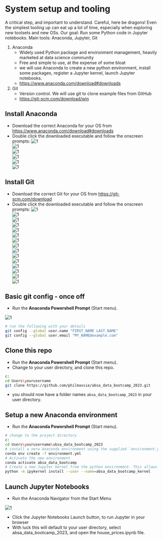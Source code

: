 # System setup and tooling
A critical step, and important to understand. Careful, here be dragons!
Even the simplest tooling up can eat up a lot of time, especially when exploring new toolsets and new OSs.
Our goal: Run some Python code in Jupyter notebooks.
Main tools: Anaconda, Jupyter, Git
1.	Anaconda
    - Widely used Python package and environment management, heavily marketed at data science community
    - Free and simple to use, at the expense of some bloat
    - we will use Anaconda to create a new python environment, install some packages, register a Jupyter kernel, launch Jupyter notebooks.
    - https://www.anaconda.com/download#downloads
2.	Git
    - Version control. We will use git to clone example files from GitHub
    - https://git-scm.com/download/win

## Install Anaconda
- Download the correct Anaconda for your OS from https://www.anaconda.com/download#downloads
- Double click the downloaded executable and follow the onscreen prompts:
![1](./images/Picture1.png)  
![1](./images/Picture2.png)  
![1](./images/Picture3.png)  
![1](./images/Picture4.png)  
![1](./images/Picture5.png)  
![1](./images/Picture6.png) 

## Install Git
- Download the correct Git for your OS from https://git-scm.com/download
- Double click the downloaded executable and follow the onscreen prompts:
![1](./images/Picture7.png)  
![1](./images/Picture8.png)  
![1](./images/Picture9.png)  
![1](./images/Picture10.png)  
![1](./images/Picture11.png)  
![1](./images/Picture12.png)  
![1](./images/Picture13.png)  
![1](./images/Picture14.png)  
![1](./images/Picture15.png)  
![1](./images/Picture16.png)  
![1](./images/Picture17.png)  
![1](./images/Picture18.png)  
![1](./images/Picture19.png)  
![1](./images/Picture20.png)  
![1](./images/Picture21.png)  
 
## Basic git config - once off
- Run the **Anaconda Powershell Prompt** (Start menu).

![1](./images/Picture6a.png)  
```bash
# run the following with your details
git config --global user.name "FIRST_NAME LAST_NAME"
git config --global user.email "MY_NAME@example.com"
```

## Clone this repo
- Run the **Anaconda Powershell Prompt** (Start menu).
- Change to your user directory, and clone this repo.
```bash
c:
cd Users\yourusername
git clone https://github.com/philmassie/absa_data_bootcamp_2023.git
```
- you should now have a folder names `absa_data_bootcamp_2023` in your user directory.

## Setup a new Anaconda environment
- Run the **Anaconda Powershell Prompt** (Start menu).
```bash
# change to the project directory
c:
cd Users\yourusername\absa_data_bootcamp_2023
# install a nerw Anaconda environment using the supplied `environment.yml` 
conda env create -f environment.yml
# Activate the new environment
conda activate absa_data_bootcamp
# Create a new Jupyter kernel from the python environment. This allows Jupyter Notebooks to use the new Anaconda environment
python -m ipykernel install --user --name=absa_data_bootcamp_kernel
```


## Launch Jupyter Notebooks
- Run the Anaconda Navigator from the Start Menu

![1](./images/Picture22.png)  

- Click the Jupyter Notebooks Launch button, to run Jupyter in your browser
- With luck this will default to your user directory, select absa_data_bootcamp_2023, and open the house_prices.ipynb file.

